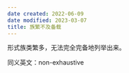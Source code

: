 ```yaml
---
date created: 2022-06-09
date modified: 2023-03-07
title: 族繁不及备载
---
```


形式族类繁多，无法完全完备地列举出来。

同义英文：non-exhaustive
